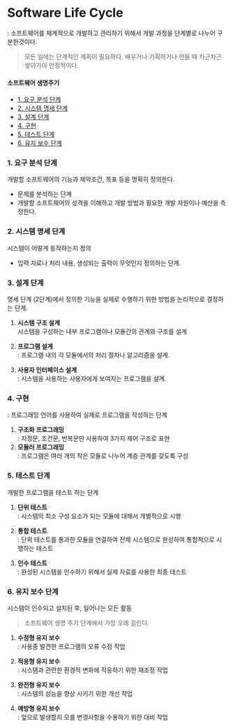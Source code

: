 # Software Life Cycle
: 소프트웨어를 체계적으로 개발하고 관리하기 위해서 개발 과정을 단계별로 나누어 구분한것이다.
> 모든 일에는 단계적인 계획이 필요하다. 배우거나 기획하거나 만들 때 차근차근 쌓아가야 안정적이다.


#### 소프트웨어 생명주기
- [1. 요구 분석 단계](#1-요구-분석-단계)
- [2. 시스템 명세 단계](#2-시스템-명세-단계)
- [3. 설계 단계](#3-설계-단계)
- [4. 구현](#4-구현)
- [5. 테스트 단계](#5-테스트-단계)
- [6. 유지 보수 단계](#6-유지-보수-단계)

### 1. 요구 분석 단계
개발할 소프트웨어의 기능과 제약조건, 목표 등을 명확히 정의한다.
- 문제를 분석하는 단계
- 개발할 소프트웨어의 성격을 이해하고 개발 방법과 필요한 개발 자원이나 예산을 측정한다.

### 2. 시스템 명세 단계
시스템이 어떻게 동작하는지 정의
- 입력 자료나 처리 내용, 생성되는 출력이 무엇인지 정의하는 단계.

### 3. 설계 단계
명세 단계 (2단계)에서 정의한 기능을 실제로 수행하기 위한 방법을 논리적으로 결정하는 단계.

1. **시스템 구조 설계**  
 시스템을 구성하는 내부 프로그램이나 모듈간의 관계와 구조를 설계

2. **프로그램 설계**  
: 프로그램 내의 각 모듈에서의 처리 절차나 알고리즘을 설계.

3. **사용자 인터페이스 설계**  
: 시스템을 사용하는 사용자에게 보여지는 프로그램을 설계.


### 4. 구현
: 프로그래밍 언어를 사용하여 실제로 프로그램을 작성하는 단계

1. **구조화 프로그래밍**  
   : 지정문, 조건문, 반복문만 사용하여 3가지 제어 구조로 표현
2. **모듈러 프로그래밍**  
   : 프로그램은 여러 개의 작은 모듈로 나누어 계층 관계를 갖도록 구성

### 5. 테스트 단계
개발한 프로그램을 테스트 하는 단계

1. **단위 테스트**  
   : 시스템의 최소 구성 요소가 되는 모듈에 대해서 개별적으로 시행

2. **통합 테스트**  
   : 단위 테스트를 통과한 모듈을 연결하여 전체 시스템으로 완성하여 통합적으로 시행하는 테스트

3. **인수 테스트**  
   : 완성된 시스템을 인수하기 위해서 실제 자료를 사용한 최종 테스트
   

### 6. 유지 보수 단계
시스템이 인수되고 설치된 후, 일어나는 모든 활동
> 소프트웨어 생명 주기 단계에서 가장 오래 걸린다.
1. **수정형 유지 보수**  
   : 사용중 발견한 프로그램의 오류 수정 작업

2. **적응형 유지 보수**  
   : 시스템과 관련한 환경적 변화에 적응하기 위한 재조정 작업

3. **완전형 유지 보수**  
   : 시스템의 성능을 향상 시키기 위한 개선 작업

4. **예방형 유지 보수**  
   : 앞으로 발생할지 모를 변경사항을 수용하기 위한 대비 작업